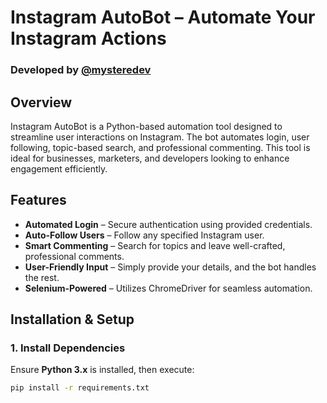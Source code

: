 # Instagram AutoBot – Automate Your Instagram Actions

### Developed by [@mysteredev](https://t.me/mysteredev)

## Overview
Instagram AutoBot is a Python-based automation tool designed to streamline user interactions on Instagram. The bot automates login, user following, topic-based search, and professional commenting. This tool is ideal for businesses, marketers, and developers looking to enhance engagement efficiently.

## Features
- **Automated Login** – Secure authentication using provided credentials.
- **Auto-Follow Users** – Follow any specified Instagram user.
- **Smart Commenting** – Search for topics and leave well-crafted, professional comments.
- **User-Friendly Input** – Simply provide your details, and the bot handles the rest.
- **Selenium-Powered** – Utilizes ChromeDriver for seamless automation.

## Installation & Setup

### 1. Install Dependencies
Ensure **Python 3.x** is installed, then execute:

```bash
pip install -r requirements.txt
